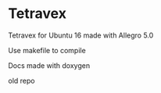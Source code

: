# Tetravex
Tetravex for Ubuntu 16 made with Allegro 5.0

Use makefile to compile

Docs made with doxygen

old repo
